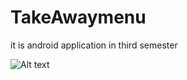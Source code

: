 # TakeAwaymenu
it is android application in third semester

![Alt text](/TakeAwaymenu/image/about.jpeg "Optional title")
